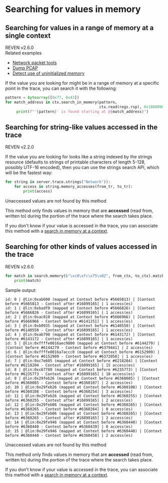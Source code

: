 # Searching for values in memory

## Searching for values in a range of memory at a single context

<div class="bulma">
<div class="field is-grouped is-grouped-multiline">
  <div class="control">
    <div class="tags has-addons">
      <span class="tag is-dark">REVEN</span>
      <span class="tag is-info">v2.6.0</span>
    </div>
  </div>
</div>

  <div class="message is-link">
     <div class="message-header">
         Related examples
     </div>
     <div class="message-body content pt-0">
        <ul>
            <li><a href="../examples-book/analyze/network/network_packet_tools.html">Network packet tools</a></li>
            <li><a href="../examples-book/analyze/network/dump_pcap.html">Dump PCAP</a></li>
            <li><a href="../examples-book/analyze/vulnerability_detection/detect_use_of_uninitialized_memory.html">Detect use of uninitialized memory</a></li>
        </ul>
     </div>
  </div>
</div>

If the value you are looking for might be in a range of memory at a specific point in the trace, you can search it with the following:

```py
pattern = bytearray([0x77, 0x43])
for match_address in ctx.search_in_memory(pattern,
                                          ctx.read(regs.rsp), 0x1000000):
     print(f"'{pattern}' is found starting at @{match_address}")
```

## Searching for string-like values accessed in the trace

<div class="bulma">
<div class="field is-grouped is-grouped-multiline">
  <div class="control">
    <div class="tags has-addons">
      <span class="tag is-dark">REVEN</span>
      <span class="tag is-info">v2.2.0</span>
    </div>
  </div>
</div>
</div>

If the value you are looking for looks like a string indexed by the strings resource (defaults to strings of printable characters of length 5-128, possibly UTF-16 encoded), then you can use the strings search API, which will be the fastest way:

```py
for string in server.trace.strings("Network")):
    for access in string.memory_accesses(from_tr, to_tr):
        print(access)
```

<div class="bulma">
  <div class="message is-info">
     <div class="message-header">
         Unaccessed values are not found by this method
     </div>
     <div class="message-body content">
         <p>
         This method only finds values in memory that are <strong>accessed</strong> (read from, written to) during the portion of the trace where the search takes place.
         </p>
         <p>
         If you don't know if your value is accessed in the trace, you can associate this method with a <a href="#searching-for-values-in-a-range-of-memory-at-a-single-context">search in memory at a context</a>.
         </p>
     </div>
  </div>
</div>


## Searching for other kinds of values accessed in the trace

<div class="bulma">
<div class="field is-grouped is-grouped-multiline">
  <div class="control">
    <div class="tags has-addons">
      <span class="tag is-dark">REVEN</span>
      <span class="tag is-info">v2.6.0</span>
    </div>
  </div>
</div>
</div>

```py
for match in search.memory(b"\xc0\xfc\x75\x02", from_ctx, to_ctx).matches():
    print(match)
```

Sample output:

```
id: 0 | @lin:0xab600 (mapped at Context before #5665813) | [Context before #5665813 - Context after #16899165] | 1 access(es)
id: 1 | @lin:0xbadf0 (mapped at Context before #5666826) | [Context before #5666826 - Context after #16899165] | 1 access(es)
id: 2 | @lin:0xac810 (mapped at Context before #5666966) | [Context before #5666966 - Context before #6141251] | 1 access(es)
id: 3 | @lin:0xb0935 (mapped at Context before #6140550) | [Context before #6140550 - Context after #16899165] | 1 access(es)
id: 4 | @lin:0xab790 (mapped at Context before #6143172) | [Context before #6143172 - Context after #16899165] | 1 access(es)
id: 5 | @lin:0xffffe0016aec9800 (mapped at Context before #6144279) | [Context before #6144279 - Context before #6379441] | 2 access(es)
id: 6 | @lin:0xffffe0016a7accc0 (mapped at Context before #6152909) | [Context before #6152909 - Context before #6372050] | 1 access(es)
id: 7 | @lin:0xc7e605 (mapped at Context before #6218204) | [Context before #6218204 - Context after #16899165] | 15 access(es)
id: 8 | @lin:0xc67780 (mapped at Context before #6235773) | [Context before #6235773 - Context after #16899165] | 10 access(es)
id: 9 | @lin:0x29feb26 (mapped at Context before #6360085) | [Context before #6360085 - Context before #6360107] | 2 access(es)
id: 10 | @lin:0x29feb26 (mapped at Context before #6360108) | [Context before #6360108 - Context before #6360254] | 3 access(es)
id: 11 | @lin:0x29feb26 (mapped at Context before #6360255) | [Context before #6360255 - Context after #16899165] | 2 access(es)
id: 12 | @lin:0x29feb06 (mapped at Context before #6360265) | [Context before #6360265 - Context before #6360264] | 0 access(es)
id: 13 | @lin:0x29feb06 (mapped at Context before #6360265) | [Context before #6360265 - Context after #16899165] | 2 access(es)
id: 14 | @lin:0x29fe946 (mapped at Context before #6360440) | [Context before #6360440 - Context before #6360439] | 0 access(es)
id: 15 | @lin:0x29fe946 (mapped at Context before #6360440) | [Context before #6360440 - Context before #6360458] | 2 access(es)
```

<div class="bulma">
  <div class="message is-info">
     <div class="message-header">
         Unaccessed values are not found by this method
     </div>
     <div class="message-body content">
         <p>
         This method only finds values in memory that are <strong>accessed</strong> (read from, written to) during the portion of the trace where the search takes place.
         </p>
         <p>
         If you don't know if your value is accessed in the trace, you can associate this method with a <a href="#searching-for-values-in-a-range-of-memory-at-a-single-context">search in memory at a context</a>.
         </p>
     </div>
  </div>
</div>
